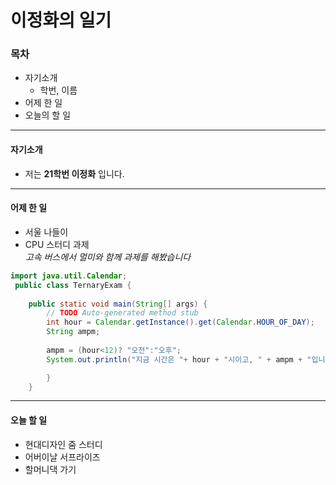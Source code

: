 # 이정화의 일기
### 목차
* 자기소개
  * 학번, 이름
* 어제 한 일
* 오늘의 할 일
---
#### 자기소개
* 저는 __21학번 이정화__ 입니다.
---

#### 어제 한 일
* 서울 나들이
* CPU 스터디 과제   
_고속 버스에서 멀미와 함께 과제를 해봤습니다_


``` java
import java.util.Calendar;  
 public class TernaryExam {
	
	public static void main(String[] args) {
		// TODO Auto-generated method stub
		int hour = Calendar.getInstance().get(Calendar.HOUR_OF_DAY);
		String ampm;
		
		ampm = (hour<12)? "오전":"오후";
		System.out.println("지금 시간은 "+ hour + "시이고, " + ampm + "입니다.");

	    }
    } 

```
---
#### 오늘 할 일
* 현대디자인 줌 스터디
* 어버이날 서프라이즈
* 할머니댁 가기